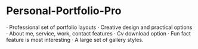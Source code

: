 # Personal-Portfolio-Pro
· Professional set of portfolio layouts 
· Creative design and practical options 
· About me, service, work, contact features 
· Cv download option
· Fun fact feature is most interesting
· A large set of gallery styles.
